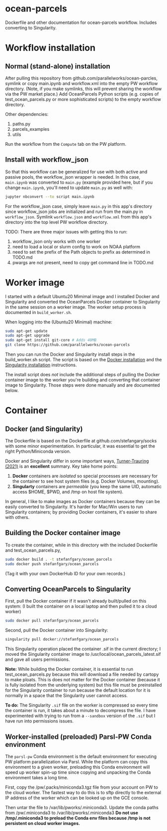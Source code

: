 # ocean-parcels
Dockerfile and other documentation for ocean-parcels workflow.  Includes converting to Singularity.

# Workflow installation

## Normal (stand-alone) installation

After pulling this repository from github.com/parallelworks/ocean-parcles,
symlink or copy main.ipynb and workflow.xml into the empty PW workflow
directory.  (Note, if you make symlinks, this will prevent sharing the
workflow via the PW market place.) Add OceanParcels Python scripts
(e.g. copies of test_ocean_parcels.py or more sophisticated scripts)
to the empty workflow directory.

Other dependencies:
1. paths.py
2. parcels_examples
3. utils

Run the workflow from the `Compute` tab on the PW platform.

## Install with workflow_json

So that this workflow can be generalized for use with both
active and passive pools, the workflow_json wrapper is needed.
In this case, `main.ipynb` was converted to `main.py` (example
provided here, but if you change `main.ipynb`, you'll need to update
`main.py` as well with:
```bash
jupyter nbconvert --to script main.ipynb
```

For the workflow_json case, simply leave `main.py` in this app's
directory since workflow_json jobs are initialized and run from
the main.py in `workflow_json`.  Symlink `workflow.json` and
`workflow.xml` from this app's directory into the top level PW
workflow directory.

TODO: There are three major issues with getting this to run:
1. workflow_json only works with one worker
2. need to load a local or slurm config to work on NOAA platform
3. need to set the prefix of the Path objects to prefix as determined in TODO.md
4. pwargs are not present, need to copy get command line in TODO.md

# Worker image

I started with a default Ubuntu20 Mimimal image and
I installed Docker and Singularity and converted the
OceanParcels Docker container to Singularity in the
same session on a worker image. The worker setup
process is documented in `build_worker.sh`.

When logging into the (Ubuntu20 Minimal) machine:
```bash
sudo apt-get update
sudo apt-get upgrade
sudo apt-get install git-core # Adds 40MB
git clone https://github.com/parallelworks/ocean-parcels
```
Then you can run the Docker and Singularity install
steps in the build_worker.sh script. The script is based on the [Docker installation](https://docs.docker.com/engine/install/ubuntu/#install-using-the-repository) and the [Singularity installation](https://sylabs.io/guides/3.0/user-guide/installation.html) instructions.

The install script does *not* include the additional
steps of pulling the Docker container image to the
worker you're building and converting that container image
to Singularity.  Those steps were done manually and
are documented below.

# Container

## Docker (and Singularity)

The Dockerfile is based on the Dockerfile at
github.com/stefangary/socks with some minor
experimentation.  In particular, it was essential
to get the right Python/Miniconda version.

Docker and Singularity differ in some important ways,
[Turner-Trauring (2021)](https://pythonspeed.com/articles/containers-filesystem-data-processing/) is an **excellent** summary.
Key take home points:
1. **Docker** containers are *isolated* so special processes are necessary for the container to see host system files (e.g. Docker Volumes, mounting).
2. **Singularty** containers are *permeable* (you keep the same UID, automatic access $HOME, $PWD, and /tmp on host file system).

In general, I like to make images as Docker containers
because they can be easily converted to Singularity.
It's harder for Mac/Win users to run Singularity
containers; by providing Docker containers, it's easier
to share with others.

## Building the Docker container image

To create the container, while in this directory with
the included Dockerfile and test_ocean_parcels.py,
```bash
sudo docker build . -t stefanfgary/ocean_parcels
sudo docker push stefanfgary/ocean_parcels
```
(Tag it with your own DockerHub ID for your own records.)

## Converting OceanParcels to Singularity

First, pull the Docker container if it wasn't already
built/pulled on this system:  (I built the container
on a local laptop and then pulled it to a cloud worker)
```bash
sudo docker pull stefanfgary/ocean_parcels
```

Second, pull the Docker container into Singularity:
```bash
singularity pull docker://stefanfgary/ocean_parcels
```

This Singularity operation placed the container .sif
in the current directory; I moved the Singularity
container image to /usr/local/ocean_parcels_latest.sif
and gave all users permissions.

**Note:** While building the Docker container, it is
essential to run test_ocean_parcels.py because this
will download a file needed by cartopy to make ploats.
This is does not matter for the Docker container
(because it is fully isolated from the underlying system)
but this file must be preinstalled for the Singularity
container to run because the default location for it
is normally in a space that the Singularity user cannot
access.

**To do:** The Singularity `.sif` file on the worker is
compressed so every time the container is run, it takes
about a minute to decompress the file.  I have experimented
with trying to run from a `--sandbox` version of the `.sif`
but I have run into permissions issues.

## Worker-installed (preloaded) Parsl-PW Conda environment

The `parsl-pw` Conda environment is the default environment
for executing PW platform parallelization via Parsl.  While
the platform can copy this environment to a given worker,
preloading this Conda environment will speed up worker spin-up
time since copying and unpacking the Conda environment takes
a long time.

First, copy the /pw/.packs/miniconda3.tgz file from your account
on PW to the cloud worker.  The fastest way to do this is to
sftp directly to the external IP address of the worker which
can be looked up on the GCE console.

Then untar the file to /var/lib/pworks/.miniconda3. Update the
conda paths from /pw/.miniconda3 to /var/lib/pworks/.miniconda3
**Do not use /tmp/.miniconda3 to preload the Conda env files because
/tmp is not persistent on cloud worker images.**
